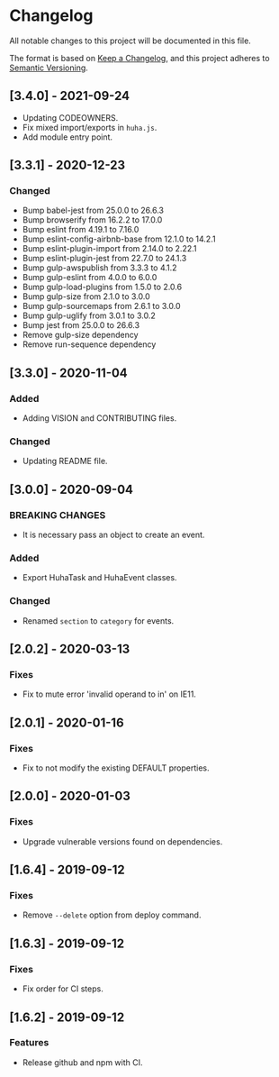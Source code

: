 # Changelog
All notable changes to this project will be documented in this file.

The format is based on [Keep a Changelog](https://keepachangelog.com/en/1.0.0/),
and this project adheres to [Semantic Versioning](https://semver.org/spec/v2.0.0.html).

## [3.4.0] - 2021-09-24

- Updating CODEOWNERS.
- Fix mixed import/exports in `huha.js`.
- Add module entry point.

## [3.3.1] - 2020-12-23
### Changed
- Bump babel-jest from 25.0.0 to 26.6.3
- Bump browserify from 16.2.2 to 17.0.0
- Bump eslint from 4.19.1 to 7.16.0
- Bump eslint-config-airbnb-base from 12.1.0 to 14.2.1
- Bump eslint-plugin-import from 2.14.0 to 2.22.1
- Bump eslint-plugin-jest from 22.7.0 to 24.1.3
- Bump gulp-awspublish from 3.3.3 to 4.1.2
- Bump gulp-eslint from 4.0.0 to 6.0.0
- Bump gulp-load-plugins from 1.5.0 to 2.0.6
- Bump gulp-size from 2.1.0 to 3.0.0
- Bump gulp-sourcemaps from 2.6.1 to 3.0.0
- Bump gulp-uglify from 3.0.1 to 3.0.2
- Bump jest from 25.0.0 to 26.6.3
- Remove gulp-size dependency
- Remove run-sequence dependency

## [3.3.0] - 2020-11-04
### Added
- Adding VISION and CONTRIBUTING files.

### Changed
- Updating README file.

## [3.0.0] - 2020-09-04
### BREAKING CHANGES
- It is necessary pass an object to create an event.

### Added
- Export HuhaTask and HuhaEvent classes.

### Changed
- Renamed `section` to `category` for events.

## [2.0.2] - 2020-03-13
### Fixes
- Fix to mute error 'invalid operand to in' on IE11.

## [2.0.1] - 2020-01-16
### Fixes
- Fix to not modify the existing DEFAULT properties.

## [2.0.0] - 2020-01-03
### Fixes
- Upgrade vulnerable versions found on dependencies.

## [1.6.4] - 2019-09-12
### Fixes
- Remove `--delete` option from deploy command.

## [1.6.3] - 2019-09-12
### Fixes
- Fix order for CI steps.

## [1.6.2] - 2019-09-12
### Features
- Release github and npm with CI.
